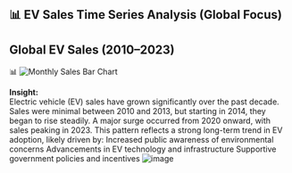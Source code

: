 ## 📊 EV Sales Time Series Analysis (Global Focus)

## Global EV Sales (2010–2023)

📊 ![Monthly Sales Bar Chart](charts/monthly-sales-bars.png)

**Insight:**  
Electric vehicle (EV) sales have grown significantly over the past decade. Sales were minimal between 2010 and 2013, but starting in 2014, they began to rise steadily. A major surge occurred from 2020 onward, with sales peaking in 2023.
This pattern reflects a strong long-term trend in EV adoption, likely driven by:
Increased public awareness of environmental concerns
Advancements in EV technology and infrastructure
Supportive government policies and incentives
![image](https://github.com/user-attachments/assets/9bb500b1-60e1-4331-8906-dd0c8696df8d)

